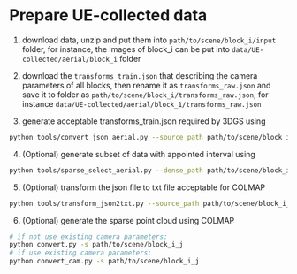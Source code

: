 # Prepare UE-collected data
1. download data, unzip and put them into `path/to/scene/block_i/input` folder, for instance, the images of block_i can be put into `data/UE-collected/aerial/block_i` folder

2. download the `transforms_train.json` that describing the camera parameters of all blocks, then rename it as `transforms_raw.json` and save it to folder as `path/to/scene/block_i/transforms_raw.json`, for instance `data/UE-collected/aerial/block_1/transforms_raw.json`

3. generate acceptable transforms_train.json required by 3DGS using
```bash
python tools/convert_json_aerial.py --source_path path/to/scene/block_i --ref_path path/to/transform_ref.json --train
```

4. (Optional) generate subset of data with appointed interval using
```bash
python tools/sparse_select_aerial.py --dense_path path/to/scene/block_i --sparse_path  path/to/scene/block_i_j --interval j
```

5. (Optional) transform the json file to txt file acceptable for COLMAP
```bash
python tools/transform_json2txt.py --source_path path/to/scene/block_i_j
```

6. (Optional) generate the sparse point cloud using COLMAP
```bash
# if not use existing camera parameters:
python convert.py -s path/to/scene/block_i_j 
# if use existing camera parameters:
python convert_cam.py -s path/to/scene/block_i_j 
```